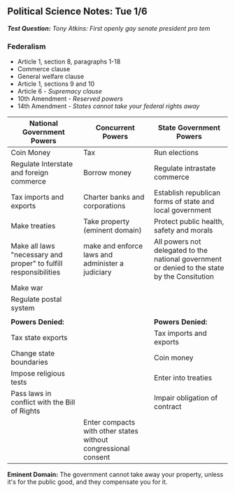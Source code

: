 Political Science Notes: Tue 1/6
--------------------------------

_**Test Question:** Tony Atkins: First openly gay senate president pro tem_

### Federalism

+ Article 1, section 8, paragraphs 1-18
+ Commerce clause
+ General welfare clause
+ Article 1, sections 9 and 10
+ Article 6 - _Supremacy clause_
+ 10th Amendment - _Reserved powers_
+ 14th Amendment - _States cannot take your federal rights away_

National Government Powers | Concurrent Powers | State Government Powers
---------------------------|-------------------|------------------------
Coin Money | Tax | Run elections
Regulate Interstate and foreign commerce | Borrow money | Regulate intrastate commerce
Tax imports and exports | Charter banks and corporations | Establish republican forms of state and local government
Make treaties | Take property (eminent domain) | Protect public health, safety and morals
Make all laws "necessary and proper" to fulfill responsibilities | make and enforce laws and administer a judiciary | All powers not delegated to the national government or denied to the state by the Consitution
Make war ||
Regulate postal system ||
||
__Powers Denied:__ || __Powers Denied:__
Tax state exports || Tax imports and exports
Change state boundaries || Coin money
Impose religious tests || Enter into treaties
Pass laws in conflict with the Bill of Rights || Impair obligation of contract
|| Enter compacts with other states without congressional consent

__Eminent Domain:__ The government cannot take away your property, unless it's for the public good, and they compensate you for it.
